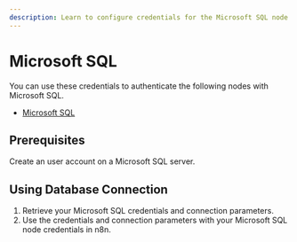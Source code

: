 ```yaml
---
description: Learn to configure credentials for the Microsoft SQL node in n8n
---
```


# Microsoft SQL

You can use these credentials to authenticate the following nodes with Microsoft SQL.
- [Microsoft SQL](../../nodes-library/nodes/MicrosoftSQL/README.md)

## Prerequisites

Create an user account on a Microsoft SQL server.

## Using Database Connection

1. Retrieve your Microsoft SQL credentials and connection parameters.
2. Use the credentials and connection parameters with your Microsoft SQL node credentials in n8n.
